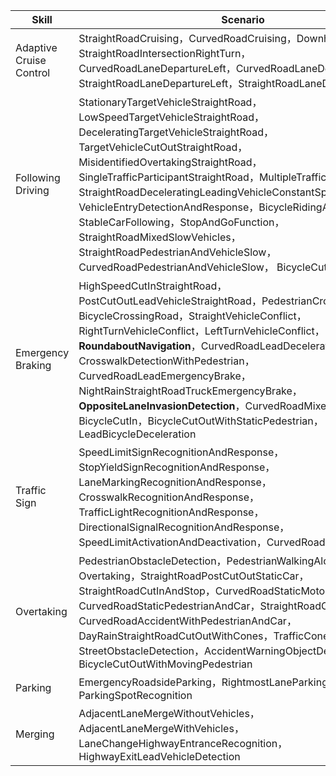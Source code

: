| Skill                   | Scenario                                                     |
| ----------------------- | ------------------------------------------------------------ |
| Adaptive Cruise Control | StraightRoadCruising，CurvedRoadCruising，DownhillCruising，StraightRoadIntersectionRightTurn，CurvedRoadLaneDepartureLeft，CurvedRoadLaneDepartureRight，StraightRoadLaneDepartureLeft，StraightRoadLaneDepartureRight  8 |
| Following Driving       | StationaryTargetVehicleStraightRoad，LowSpeedTargetVehicleStraightRoad，DeceleratingTargetVehicleStraightRoad，TargetVehicleCutOutStraightRoad，MisidentifiedOvertakingStraightRoad，SingleTrafficParticipantStraightRoad，MultipleTrafficParticipants，StraightRoadDeceleratingLeadingVehicleConstantSpeedLeftVehicle，VehicleEntryDetectionAndResponse，BicycleRidingAlongRoad，StableCarFollowing，StopAndGoFunction，StraightRoadMixedSlowVehicles，StraightRoadPedestrianAndVehicleSlow，CurvedRoadPedestrianAndVehicleSlow， BicycleCutOut    16 |
| Emergency Braking       | HighSpeedCutInStraightRoad，PostCutOutLeadVehicleStraightRoad，PedestrianCrossingRoad，BicycleCrossingRoad，StraightVehicleConflict，RightTurnVehicleConflict，LeftTurnVehicleConflict，**RoundaboutNavigation**，CurvedRoadLeadDeceleration，CrosswalkDetectionWithPedestrian，CurvedRoadLeadEmergencyBrake，NightRainStraightRoadTruckEmergencyBrake，**OppositeLaneInvasionDetection**，CurvedRoadMixedSlowVehicles，BicycleCutIn，BicycleCutOutWithStaticPedestrian，LeadBicycleDeceleration |
| Traffic Sign            | SpeedLimitSignRecognitionAndResponse，StopYieldSignRecognitionAndResponse，LaneMarkingRecognitionAndResponse，CrosswalkRecognitionAndResponse，TrafficLightRecognitionAndResponse，DirectionalSignalRecognitionAndResponse，SpeedLimitActivationAndDeactivation，CurvedRoadSpeedLimit |
| Overtaking              | PedestrianObstacleDetection，PedestrianWalkingAlongRoad，Overtaking，StraightRoadPostCutOutStaticCar，StraightRoadCutInAndStop，CurvedRoadStaticMotorcycleAndCar，CurvedRoadStaticPedestrianAndCar，StraightRoadCarAccident，CurvedRoadAccidentWithPedestrianAndCar，DayRainStraightRoadCutOutWithCones，TrafficConeDetection，StreetObstacleDetection，AccidentWarningObjectDetection，BicycleCutOutWithMovingPedestrian |
| Parking                 | EmergencyRoadsideParking，RightmostLaneParking，ParkingSpotRecognition |
| Merging                 | AdjacentLaneMergeWithoutVehicles，AdjacentLaneMergeWithVehicles，LaneChangeHighwayEntranceRecognition，HighwayExitLeadVehicleDetection |
